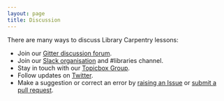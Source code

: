 ```yaml
---
layout: page
title: Discussion
---
```

There are many ways to discuss Library Carpentry lessons:

- Join our [Gitter discussion forum](https://gitter.im/LibraryCarpentry/).
- Join our [Slack organisation](https://swc-slack-invite.herokuapp.com/) and #libraries channel.
- Stay in touch with our [Topicbox Group](https://carpentries.topicbox.com/groups/discuss-library-carpentry).
- Follow updates on [Twitter](https://twitter.com/LibCarpentry).
- Make a suggestion or correct an error by [raising an Issue](https://github.com/LibraryCarpentry/lc-shell/issues) or [submit a pull request](https://github.com/LibraryCarpentry/lc-shell/pulls).
